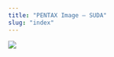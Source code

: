 ```yaml
---
title: "PENTAX Image – SUDA"
slug: "index"
---
```


[![](/wp-content/2011/12/58-300x225.jpg)](/wp-content/2011/12/58.jpg)